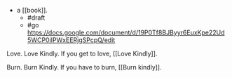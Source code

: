 - a [[book]].
  - #draft
  - #go https://docs.google.com/document/d/19P0Tf8BJByyr6EuxKpe22Ud5WCP0iIPWxEERjgSPcpQ/edit

Love.
Love Kindly.
If you get to love,
   [[Love Kindly]].

Burn.
Burn Kindly.
If you have to burn,
   [[Burn kindly]].

